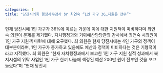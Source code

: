 ```yaml
---
categories: f
title: "당진시의회 행정사무감사 br 최연숙 “1인 가구 36…지원은 전무”"
---
```

현재 당진시에 1인 가구가 36%에 이르는 가운데 이에 대한 지원책이 미비하다며 최연숙 의원이 문제를 제기했다. 자치행정과와 기획예산담당관의 감사에서 최연숙 시의원이 1인 가구 지원책 마련에 대해 요구했다. 최 의원은 현재 당진시에는 4인 가구의 정책이 대부분이라며, 1인 가구가 증가하고 있음에도 예산과 정책이 미비하다는 것은 기형적이라고 지적했다. 최 의원은 “현재 자치행정과에서 보고한 1인 가구 지원 실적 성과에서 복지시설의 위탁 사업인 1인 가구 한끼 나눔에 책정된 예산 200만 원이 전부인 것을 보고 놀랐다”며 “현재 당진시